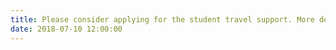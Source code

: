 ```yaml
---
title: Please consider applying for the student travel support. More details [here](https://modelsconf2018.github.io/attending/travel-support/)
date: 2018-07-10 12:00:00
---
```

